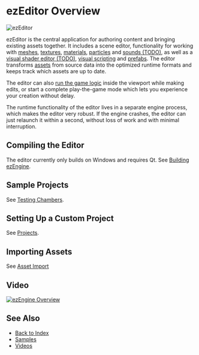 # ezEditor Overview

<!-- TODO: This page needs a lot more information -->

![ezEditor](media/ezEditor.jpg)

ezEditor is the central application for authoring content and bringing existing assets together. It includes a scene editor, functionality for working with [meshes](../graphics/meshes/meshes-overview.md), [textures](../graphics/textures-overview.md), [materials](../materials/materials-overview.md), [particles](../effects/particle-effects/particle-effects-overview.md) and [sounds (TODO)](../sound/sound-overview.md), as well as a [visual shader editor (TODO)](../materials/visual-shaders.md), [visual scripting](../custom-code/visual-script/visual-script-overview.md) and [prefabs](../prefabs/prefabs-overview.md). The editor transforms [assets](../assets/assets-overview.md) from source data into the optimized runtime formats and keeps track which assets are up to date.

The editor can also [run the game logic](../editor/run-scene.md) inside the viewport while making edits, or start a complete play-the-game mode which lets you experience your creation without delay.

The runtime functionality of the editor lives in a separate engine process, which makes the editor very robust. If the engine crashes, the editor can just relaunch it within a second, without loss of work and with minimal interruption.

## Compiling the Editor

The editor currently only builds on Windows and requires Qt. See [Building ezEngine](../build/building-ez.md).

## Sample Projects

See [Testing Chambers](../samples/testing-chambers.md).

## Setting Up a Custom Project

See [Projects](../projects/projects-overview.md).

## Importing Assets

See [Asset Import](../assets/import-assets.md)

## Video

[![ezEngine Overview](https://img.youtube.com/vi/fN5GIquWZLg/0.jpg)](https://www.youtube.com/watch?v=fN5GIquWZLg)

## See Also

* [Back to Index](../index.md)
* [Samples](../samples/samples-overview.md)
* [Videos](videos.md)
